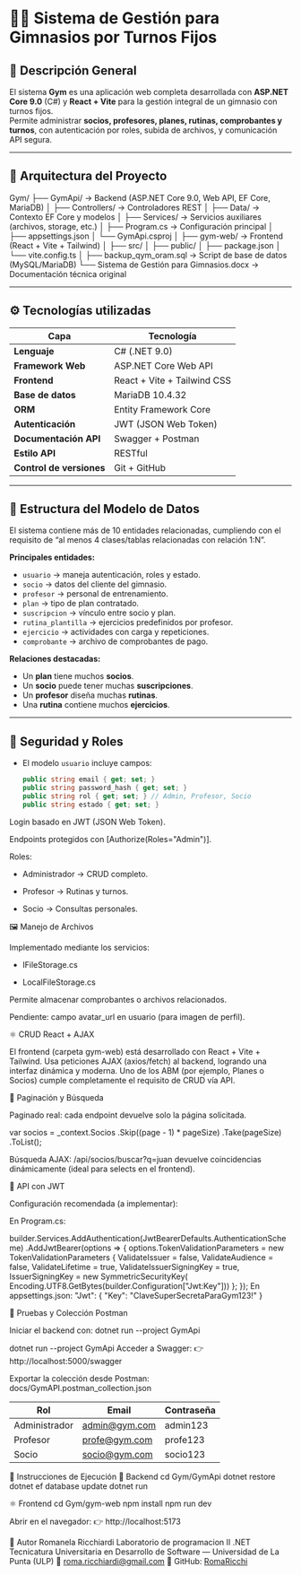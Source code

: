# 🏋️‍♂️ Sistema de Gestión para Gimnasios por Turnos Fijos

## 📘 Descripción General

El sistema **Gym** es una aplicación web completa desarrollada con **ASP.NET Core 9.0** (C#) y **React + Vite** para la gestión integral de un gimnasio con turnos fijos.  
Permite administrar **socios, profesores, planes, rutinas, comprobantes y turnos**, con autenticación por roles, subida de archivos, y comunicación API segura.

---

## 🧱 Arquitectura del Proyecto
Gym/
├── GymApi/ → Backend (ASP.NET Core 9.0, Web API, EF Core, MariaDB)
│ ├── Controllers/ → Controladores REST
│ ├── Data/ → Contexto EF Core y modelos
│ ├── Services/ → Servicios auxiliares (archivos, storage, etc.)
│ ├── Program.cs → Configuración principal
│ ├── appsettings.json
│ └── GymApi.csproj
│
├── gym-web/ → Frontend (React + Vite + Tailwind)
│ ├── src/
│ ├── public/
│ ├── package.json
│ └── vite.config.ts
│
├── backup_qym_oram.sql → Script de base de datos (MySQL/MariaDB)
└── Sistema de Gestión para Gimnasios.docx → Documentación técnica original

---

## ⚙️ Tecnologías utilizadas

| Capa | Tecnología |
|------|-------------|
| **Lenguaje** | C# (.NET 9.0) |
| **Framework Web** | ASP.NET Core Web API |
| **Frontend** | React + Vite + Tailwind CSS |
| **Base de datos** | MariaDB 10.4.32 |
| **ORM** | Entity Framework Core |
| **Autenticación** | JWT (JSON Web Token) |
| **Documentación API** | Swagger + Postman |
| **Estilo API** | RESTful |
| **Control de versiones** | Git + GitHub |

---

## 🧩 Estructura del Modelo de Datos

El sistema contiene más de 10 entidades relacionadas, cumpliendo con el requisito de “al menos 4 clases/tablas relacionadas con relación 1:N”.

**Principales entidades:**
- `usuario` → maneja autenticación, roles y estado.
- `socio` → datos del cliente del gimnasio.
- `profesor` → personal de entrenamiento.
- `plan` → tipo de plan contratado.
- `suscripcion` → vínculo entre socio y plan.
- `rutina_plantilla` → ejercicios predefinidos por profesor.
- `ejercicio` → actividades con carga y repeticiones.
- `comprobante` → archivo de comprobantes de pago.

**Relaciones destacadas:**
- Un **plan** tiene muchos **socios**.  
- Un **socio** puede tener muchas **suscripciones**.  
- Un **profesor** diseña muchas **rutinas**.  
- Una **rutina** contiene muchos **ejercicios**.

---

## 🔐 Seguridad y Roles

- El modelo `usuario` incluye campos:  
  ```csharp
  public string email { get; set; }
  public string password_hash { get; set; }
  public string rol { get; set; } // Admin, Profesor, Socio
  public string estado { get; set; }

Login basado en JWT (JSON Web Token).

Endpoints protegidos con [Authorize(Roles="Admin")].

Roles:

- Administrador → CRUD completo.

- Profesor → Rutinas y turnos.

- Socio → Consultas personales.

🖼️ Manejo de Archivos

Implementado mediante los servicios:

- IFileStorage.cs

- LocalFileStorage.cs

Permite almacenar comprobantes o archivos relacionados.

Pendiente: campo avatar_url en usuario (para imagen de perfil).

⚛️ CRUD React + AJAX

El frontend (carpeta gym-web) está desarrollado con React + Vite + Tailwind.
Usa peticiones AJAX (axios/fetch) al backend, logrando una interfaz dinámica y moderna.
Uno de los ABM (por ejemplo, Planes o Socios) cumple completamente el requisito de CRUD vía API.

📄 Paginación y Búsqueda

Paginado real: cada endpoint devuelve solo la página solicitada.

var socios = _context.Socios
    .Skip((page - 1) * pageSize)
    .Take(pageSize)
    .ToList();

Búsqueda AJAX:
/api/socios/buscar?q=juan devuelve coincidencias dinámicamente (ideal para selects en el frontend).

🔑 API con JWT

Configuración recomendada (a implementar):

En Program.cs:

builder.Services.AddAuthentication(JwtBearerDefaults.AuthenticationScheme)
    .AddJwtBearer(options =>
    {
        options.TokenValidationParameters = new TokenValidationParameters
        {
            ValidateIssuer = false,
            ValidateAudience = false,
            ValidateLifetime = true,
            ValidateIssuerSigningKey = true,
            IssuerSigningKey = new SymmetricSecurityKey(
                Encoding.UTF8.GetBytes(builder.Configuration["Jwt:Key"]))
        };
    });
En appsettings.json:
"Jwt": {
  "Key": "ClaveSuperSecretaParaGym123!"
}

🧪 Pruebas y Colección Postman

Iniciar el backend con: dotnet run --project GymApi

dotnet run --project GymApi
Acceder a Swagger:
👉 http://localhost:5000/swagger

Exportar la colección desde Postman: docs/GymAPI.postman_collection.json

| Rol           | Email                                 | Contraseña |
| ------------- | ------------------------------------- | ---------- |
| Administrador | [admin@gym.com](mailto:admin@gym.com) | admin123   |
| Profesor      | [profe@gym.com](mailto:profe@gym.com) | profe123   |
| Socio         | [socio@gym.com](mailto:socio@gym.com) | socio123   |

🚀 Instrucciones de Ejecución
🔧 Backend
cd Gym/GymApi
dotnet restore
dotnet ef database update
dotnet run

⚛️ Frontend
cd Gym/gym-web
npm install
npm run dev


Abrir en el navegador:
👉 http://localhost:5173

📘 Autor
Romanela Ricchiardi
Laboratorio de programacion II .NET
Tecnicatura Universitaria en Desarrollo de Software — Universidad de La Punta (ULP)
📧 roma.ricchiardi@gmail.com
💼 GitHub: [RomaRicchi](https://github.com/RomaRicchi)


